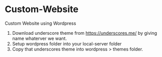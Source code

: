 # Custom-Website
Custom Website using Wordpress

1) Download underscore theme from https://underscores.me/ by giving name whaterver we want.
2) Setup wordpress folder into your local-server folder
3) Copy that underscores theme into wordpress > themes folder.
